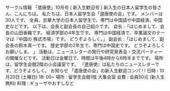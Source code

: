サークル情報
「遣唐使」10月号
( 新入生歓迎号 )
新入生の日本人留学生の皆さん、こんにちは。
私たちは、日本人留学生会「選唐使の会」です。 
メンバーは30人です。
 全員、京華大学の日本人留学生で、専門は中国語や中国経済、中国史などです。
以下は、会長と副会長の自己紹介です。
会长 :「はじめまして、会長の山田香織です。
経済学部の4年生です。
専門は中国経済で、卒業論文のテーマは『中国の 株式市場』です。
どうぞよろしく。」
副会长 :「はじめまして、副会長の鈴木真一です。
歴史学部の2年生で、専門は中国史です。
どうぞよろしくお願いしま。 」
活動は、ニュースレターの発行や研究発表会・交流パーティーの開催などです。
活動日は金曜日で、時間は午後4時から6時半までです。 
場所は、留学生会館2階の小会議室です。
『遣唐使』は私たちのニュースレターです。どうぞよろしく。
お知らせ
「遣唐使の会」の新入生歓迎コンパ ! !
日時 : 10月20日 (土曜日) 18: 00~
場所 : 留学生会館1階 大集会室
会費 : 会員50元 (新入生無料)
料理 : ギョーザやおすしなど
